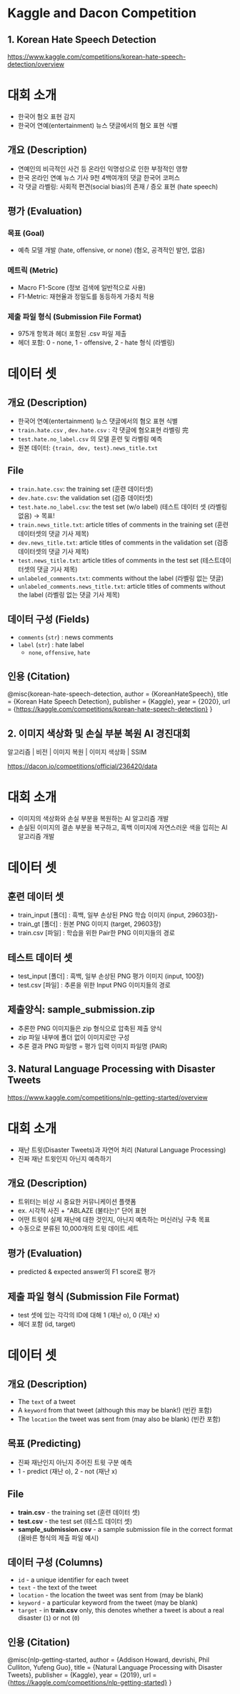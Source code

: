 # Kaggle and Dacon Competition

## 1. Korean Hate Speech Detection
https://www.kaggle.com/competitions/korean-hate-speech-detection/overview


# 대회 소개

- 한국어 혐오 표현 감지
- 한국어 연예(entertainment) 뉴스 댓글에서의 혐오 표현 식별

## 개요 (Description)

- 연예인의 비극적인 사건 등 온라인 익명성으로 인한 부정적인 영향
- 한국 온라인 연예 뉴스 기사 9천 4백여개의 댓글 한국어 코퍼스
- 각 댓글 라벨링: 사회적 편견(social bias)의 존재 / 증오 표현 (hate speech)

## 평가 (Evaluation)

### 목표 (Goal)

- 예측 모델 개발 (hate, offensive, or none) (혐오, 공격적인 발언, 없음)

### 메트릭 (Metric)

- Macro F1-Score (정보 검색에 일반적으로 사용)
- F1-Metric: 재현율과 정밀도를 동등하게 가중치 적용


### 제출 파일 형식 (Submission File Format)

- 975개 항목과 헤더 포함된 .csv 파일 제출
- 헤더 포함: 0 - none, 1 - offensive, 2 - hate 형식 (라벨링)

# 데이터 셋

## 개요 (Description)

- 한국어 연예(entertainment) 뉴스 댓글에서의 혐오 표현 식별
- `train.hate.csv` , `dev.hate.csv` : 각 댓글에 혐오표현 라벨링 完
- `test.hate.no_label.csv` 의 모델 훈련 및 라벨링 예측
- 원본 데이터: `{train, dev, test}.news_title.txt`

## File

- `train.hate.csv`: the training set (훈련 데이터셋)
- `dev.hate.csv`: the validation set (검증 데이터셋)
- `test.hate.no_label.csv`: the test set (w/o label) (테스트 데이터 셋 (라벨링 없음) → 목표!
- `train.news_title.txt`: article titles of comments in the training set (훈련데이터셋의 댓글 기사 제목)
- `dev.news_title.txt`: article titles of comments in the validation set (검증데이터셋의 댓글 기사 제목)
- `test.news_title.txt`: article titles of comments in the test set (테스트데이터셋의 댓글 기사 제목)
- `unlabeled_comments.txt`: comments without the label (라벨링 없는 댓글)
- `unlabeled_comments.news_title.txt`: article titles of comments without the label (라벨링 없는 댓글 기사 제목)

## 데이터 구성 (Fields)

- `comments` (`str`) : news comments
- `label` (`str`) : hate label
    - `none`, `offensive`, `hate`

## 인용 (Citation)

@misc{korean-hate-speech-detection,
author = {KoreanHateSpeech},
title = {Korean Hate Speech Detection},
publisher = {Kaggle},
year = {2020},
url = {https://kaggle.com/competitions/korean-hate-speech-detection}
}


## 2. 이미지 색상화 및 손실 부분 복원 AI 경진대회
알고리즘 | 비전 | 이미지 복원 | 이미지 색상화 | SSIM

https://dacon.io/competitions/official/236420/data

# 대회 소개
- 이미지의 색상화와 손실 부분을 복원하는 AI 알고리즘 개발
- 손실된 이미지의 결손 부분을 복구하고, 흑백 이미지에 자연스러운 색을 입히는 AI 알고리즘 개발

# 데이터 셋
## 훈련 데이터 셋
- train_input [폴더] : 흑백, 일부 손상된 PNG 학습 이미지 (input, 29603장)-
- train_gt [폴더] : 원본 PNG 이미지 (target, 29603장)
- train.csv [파일] : 학습을 위한 Pair한 PNG 이미지들의 경로

## 테스트 데이터 셋
- test_input [폴더] : 흑백, 일부 손상된 PNG 평가 이미지 (input, 100장)
- test.csv [파일] : 추론을 위한 Input PNG 이미지들의 경로

## 제출양식: sample_submission.zip
- 추론한 PNG 이미지들은 zip 형식으로 압축된 제출 양식
- zip 파일 내부에 폴더 없이 이미지로만 구성
- 추론 결과 PNG 파일명 = 평가 입력 이미지 파일명 (PAIR)


## 3. Natural Language Processing with Disaster Tweets
https://www.kaggle.com/competitions/nlp-getting-started/overview


# 대회 소개

- 재난 트윗(Disaster Tweets)과 자연어 처리 (Natural Language Processing)
- 진짜 재난 트윗인지 아닌지 예측하기

## 개요 (Description)

- 트위터는 비상 시 중요한 커뮤니케이션 플랫폼
- ex. 시각적 사진 + “ABLAZE (불타는)” 단어 표현
- 어떤 트윗이 실제 재난에 대한 것인지, 아닌지 예측하는 머신러닝 구축 목표
- 수동으로 분류된 10,000개의 트윗 데이트 세트

## 평가 (Evaluation)

- predicted & expected answer의 F1 score로 평가

## 제출 파일 형식 (Submission File Format)

- test 셋에 있는 각각의 ID에 대해 1 (재난 o), 0 (재난 x)
- 헤더 포함 (id, target)

# 데이터 셋

## 개요 (Description)

- The `text` of a tweet
- A `keyword` from that tweet (although this may be blank!) (빈칸 포함)
- The `location` the tweet was sent from (may also be blank) (빈칸 포함)

## 목표 (Predicting)

- 진짜 재난인지 아닌지 주어진 트윗 구분 예측
- 1 - predict (재난 o), 2 - not (재난 x)

## File

- **train.csv** - the training set (훈련 데이터 셋)
- **test.csv** - the test set (테스트 데이터 셋)
- **sample_submission.csv** - a sample submission file in the correct format (올바른 형식의 제출 파일 예시)

## 데이터 구성 (Columns)

- `id` - a unique identifier for each tweet
- `text` - the text of the tweet
- `location` - the location the tweet was sent from (may be blank)
- `keyword` - a particular keyword from the tweet (may be blank)
- `target` - in **train.csv** only, this denotes whether a tweet is about a real disaster (`1`) or not (`0`)

## 인용 (Citation)

@misc{nlp-getting-started,
author = {Addison Howard, devrishi, Phil Culliton, Yufeng Guo},
title = {Natural Language Processing with Disaster Tweets},
publisher = {Kaggle},
year = {2019},
url = {https://kaggle.com/competitions/nlp-getting-started}
}
